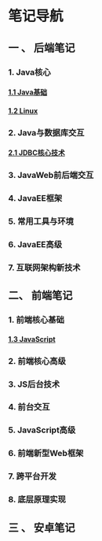 # 笔记导航



## 一 、 后端笔记

### 		1. Java核心

#### 			 [1.1 Java基础](./Java全套/Java基础笔记/Java基础笔记导航.md)

#### 			 [1.2 Linux](./Java全套/Linux-note/Linux笔记导航.md)

### 		2. Java与数据库交互

####             [2.1 JDBC核心技术](./Java全套/JDBC核心技术/JDBC核心技术.md)

### 		3. JavaWeb前后端交互

### 		4. JavaEE框架

### 		5. 常用工具与环境

### 		6. JavaEE高级

### 		7. 互联网架构新技术




## 二、 前端笔记

### 	1. 前端核心基础

#### 			 [1.3 JavaScript](./前端全套/前端核心基础/JavaScript/JavaScript.md)

### 	2. 前端核心高级

### 	3. JS后台技术

### 	4. 前台交互

### 	5. JavaScript高级

### 	6. 前端新型Web框架

### 	7. 跨平台开发

### 	8. 底层原理实现



## 三 、 安卓笔记